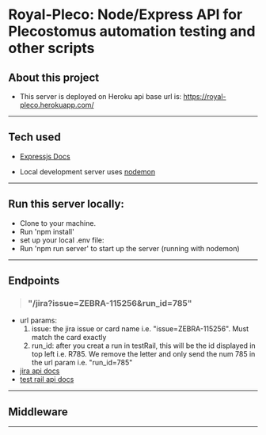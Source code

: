 # Royal-Pleco: Node/Express API for Plecostomus automation testing and other scripts

## About this project

- This server is deployed on Heroku
  api base url is: https://royal-pleco.herokuapp.com/

---

## Tech used

- [Expressjs Docs](https://expressjs.com/)

- Local development server uses [nodemon](https://www.npmjs.com/package/nodemon)

---

## Run this server locally:

- Clone to your machine.
- Run 'npm install'
- set up your local .env file:
- Run 'npm run server' to start up the server (running with nodemon)

---

## Endpoints

 > ### "/jira?issue=ZEBRA-115256&run_id=785"
  - url params: 
    1. issue: the jira issue or card name i.e. "issue=ZEBRA-115256". Must match the card exactly
    2. run_id: after you creat a run in testRail, this will be the id displayed in top left i.e. R785. We remove the letter and only send the num 785 in the url param i.e. "run_id=785"
  - [jira api docs](https://developer.atlassian.com/cloud/jira/platform/rest/v2/intro/)
  - [test rail api docs](https://www.gurock.com/testrail/docs/customization/ui-scripts/introduction/)
---

## Middleware

---

